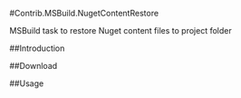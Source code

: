 #Contrib.MSBuild.NugetContentRestore

MSBuild task to restore Nuget content files to project folder

##Introduction

##Download

##Usage
